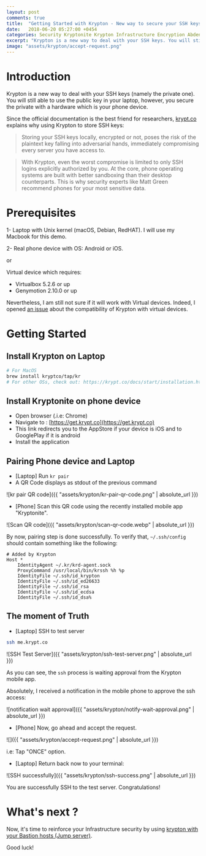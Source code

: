 ```yaml
---
layout: post
comments: true
title:  "Getting Started with Krypton - New way to secure your SSH keys"
date:   2018-06-20 05:27:00 +0454
categories: Security Kryptonite Krypton Infrastructure Encryption Abdennour Tunisia
excerpt: "Krypton is a new way to deal with your SSH keys. You will still able to use the public key in your laptop, however, you secure the private with a hardware which is your phone device "
image: "assets/krypton/accept-request.png"
---
```


# Introduction

Krypton is a new way to deal with your SSH keys (namely the private one). You will still able to use the public key in your laptop, however, you secure the private with a hardware which is your phone device.

Since the official documentation is the best friend for researchers, [krypt.co](https://krypt.co/docs/security/threat-model.html) explains why using Krypton to store SSH keys:

> Storing your SSH keys locally, encrypted or not, poses the risk of the plaintext key falling into adversarial hands, immediately compromising every server you have access to.

> With Krypton, even the worst compromise is limited to only SSH logins explicitly authorized by you. At the core, phone operating systems are built with better sandboxing than their desktop counterparts. This is why security experts like Matt Green recommend phones for your most sensitive data.


# Prerequisites

1- Laptop with Unix kernel (macOS, Debian, RedHAT). I will use my Macbook for this demo.

2- Real phone device with OS: Android or iOS.

or

Virtual device which requires:

* Virtualbox 5.2.6 or up
* Genymotion 2.10.0 or up

Nevertheless, I am still not sure if it will work with Virtual devices.
Indeed, I opened [an issue](https://github.com/kryptco/kr/issues/216) about the compatibility of Krypton with virtual devices.

# Getting Started


## Install Krypton on Laptop


```sh
# For MacOS
brew install kryptco/tap/kr
# For other OSs, check out: https://krypt.co/docs/start/installation.html
```

## Install Kryptonite on phone device

- Open browser (.i.e: Chrome)
- Navigate to : [https://get.krypt.co](https://get.krypt.co)
- This link redirects you to the AppStore if your device is iOS and to GooglePlay if it is android
- Install the application

## Pairing Phone device and Laptop

- [Laptop] Run `kr pair`
- A QR Code displays as stdout of the previous command

![kr pair QR code]({{ "assets/krypton/kr-pair-qr-code.png" | absolute_url }})

- [Phone] Scan this QR code using the recently installed mobile app "Kryptonite".

![Scan QR code]({{ "assets/krypton/scan-qr-code.webp" | absolute_url }})

By now, pairing step is done successfully.
To verify that, `~/.ssh/config` should contain something like the following:

```
# Added by Krypton
Host *
	IdentityAgent ~/.kr/krd-agent.sock
	ProxyCommand /usr/local/bin/krssh %h %p
	IdentityFile ~/.ssh/id_krypton
	IdentityFile ~/.ssh/id_ed26633
	IdentityFile ~/.ssh/id_rsa
	IdentityFile ~/.ssh/id_ecdsa
	IdentityFile ~/.ssh/id_dsa%
```

## The moment of Truth


- [Laptop] SSH to test server

```sh
ssh me.krypt.co
```

![SSH Test Server]({{ "assets/krypton/ssh-test-server.png" | absolute_url }})

As you can see, the `ssh` process is waiting approval from the Krypton mobile app.

Absolutely, I received a notification in the mobile phone to approve the ssh access:

![notification wait approval]({{ "assets/krypton/notify-wait-approval.png" | absolute_url }})

- [Phone] Now, go ahead and accept the request.

![]({{ "assets/krypton/accept-request.png" | absolute_url }})

i.e: Tap "ONCE" option.

- [Laptop] Return back now to your terminal:

![SSH successfully]({{ "assets/krypton/ssh-success.png" | absolute_url }})

 You are successfully SSH to the test server. Congratulations!


# What's next ?

Now, it's time to reinforce your Infrastructure security by using [krypton with your Bastion hosts (Jump server)](https://krypt.co/docs/ssh/using-a-bastion-host.html).

Good luck!

